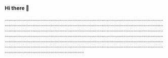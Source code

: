 ### Hi there 👋

......................................................................................................................................................................................................................................................................................................................................................................................................................................................................................................................................................................................................................................................................................................................................................................................................................................